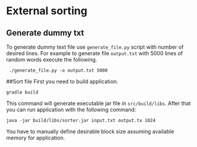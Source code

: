 # External sorting

## Generate dummy txt
To generate dummy text file use `generate_file.py` script with number of desired lines.
For example to generate file `output.txt` with 5000 lines of random words execute the following.
```
 ./generate_file.py -o output.txt 5000
```

##Sort file
First you need to build application.
```
gradle build
```
This command will generate executable jar file in `src/build/libs`.
After that you can run application with the following command:
```
java -jar build/libs/sorter.jar input.txt output.tx 1024
```
You have to manually define desirable block size assuming available memory for application.
